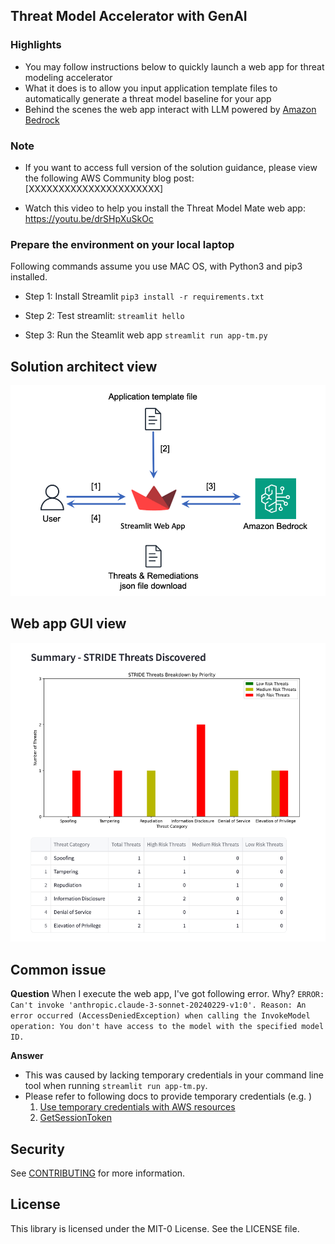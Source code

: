## Threat Model Accelerator with GenAI

### Highlights

* You may follow instructions below to quickly launch a web app for threat modeling accelerator
* What it does is to allow you input application template files to automatically generate a threat model baseline for your app
* Behind the scenes the web app interact with LLM powered by [Amazon Bedrock](https://aws.amazon.com/bedrock/)

### Note

* If you want to access full version of the solution guidance, please view the following AWS Community blog post:
[XXXXXXXXXXXXXXXXXXXXXX]

* Watch this video to help you install the Threat Model Mate web app:
https://youtu.be/drSHpXuSkOc

### Prepare the environment on your local laptop 

Following commands assume you use MAC OS, with Python3 and pip3 installed.

* Step 1: Install Streamlit
`pip3 install -r requirements.txt`

* Step 2: Test streamlit:
`streamlit hello`

* Step 3: Run the Steamlit web app
`streamlit run app-tm.py`

## Solution architect view
![Solution architect view](/images/solution_topology.png "Solution architect view.")

## Web app GUI view
![Web app GUI view](/images/threat-modeling-mate-1.png "Web app GUI view.")

## Common issue

**Question** When I execute the web app, I've got following error. Why?
```ERROR: Can't invoke 'anthropic.claude-3-sonnet-20240229-v1:0'. Reason: An error occurred (AccessDeniedException) when calling the InvokeModel operation: You don't have access to the model with the specified model ID.```

**Answer** 
* This was caused by lacking temporary credentials in your command line tool when running `streamlit run app-tm.py`.
* Please refer to following docs to provide temporary credentials (e.g. )
    1. [Use temporary credentials with AWS resources](https://docs.aws.amazon.com/IAM/latest/UserGuide/id_credentials_temp_use-resources.html)
    2. [GetSessionToken](https://docs.aws.amazon.com/STS/latest/APIReference/API_GetSessionToken.html)



## Security

See [CONTRIBUTING](CONTRIBUTING.md#security-issue-notifications) for more information.

## License

This library is licensed under the MIT-0 License. See the LICENSE file.


